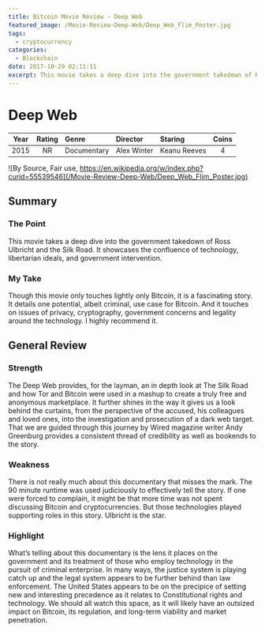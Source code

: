 ```yaml
---
title: Bitcoin Movie Review - Deep Web
featured_image: /Movie-Review-Deep-Web/Deep_Web_Flim_Poster.jpg
tags:
  - cryptocurrency
categories:
  - Blockchain
date: 2017-10-29 02:11:11
excerpt: This movie takes a deep dive into the government takedown of Ross Ulbricht and the Silk Road. It showcases the confluence of technology, libertarian ideals, and government intervention.
---
```


# Deep Web
| Year | Rating | Genre | Director | Staring | Coins
| :---: | :---: | :--- | :--- | :--- | :---:
| 2015 | NR | Documentary | Alex Winter | Keanu Reeves | 4

![By Source, Fair use, https://en.wikipedia.org/w/index.php?curid=55539546](/Movie-Review-Deep-Web/Deep_Web_Flim_Poster.jpg)

## Summary

### The Point
This movie takes a deep dive into the government takedown of Ross Ulbricht and the Silk Road. It showcases the confluence of technology, libertarian ideals, and government intervention.

### My Take
Though this movie only touches lightly only Bitcoin, it is a fascinating story.  It details one potential, albeit criminal, use case for Bitcoin.  And it touches on issues of privacy, cryptography, government concerns and legality around the technology.  I highly recommend it.

## General Review
### Strength
The Deep Web provides, for the layman, an in depth look at The Silk Road and how Tor and Bitcoin were used in a mashup to create a truly free and anonymous marketplace.  It further shines in the way it gives us a look behind the curtains, from the perspective of the accused, his colleagues and loved ones, into the investigation and prosecution of a dark web target.  That we are guided through this journey by Wired magazine writer Andy Greenburg provides a consistent thread of credibility as well as bookends to the story.

### Weakness
There is not really much about this documentary that misses the mark.  The 90 minute runtime was used judiciously to effectively tell the story.  If one were forced to complain, it might be that more time was not spent discussing Bitcoin and cryptocurrencies.  But those technologies played supporting roles in this story.  Ulbricht is the star.

### Highlight
What’s telling about this documentary is the lens it places on the government and its treatment of those who employ technology in the pursuit of criminal enterprise.  In many ways, the justice system is playing catch up and the legal system appears to be further behind than law enforcement.  The United States appears to be on the precipice of setting new and interesting precedence as it relates to Constitutional rights and technology.  We should all watch this space, as it will likely have an outsized impact on Bitcoin, its regulation, and long-term viability and market penetration.